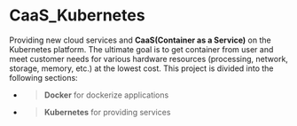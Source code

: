 # CaaS_Kubernetes
Providing new cloud services and **CaaS(Container as a Service)** on the Kubernetes platform.
The ultimate goal is to get container from user and meet customer needs for various hardware resources (processing, network, storage, memory, etc.) at the lowest cost.
This project is divided into the following sections:
  - >**Docker** for dockerize applications
  - >**Kubernetes** for providing services
